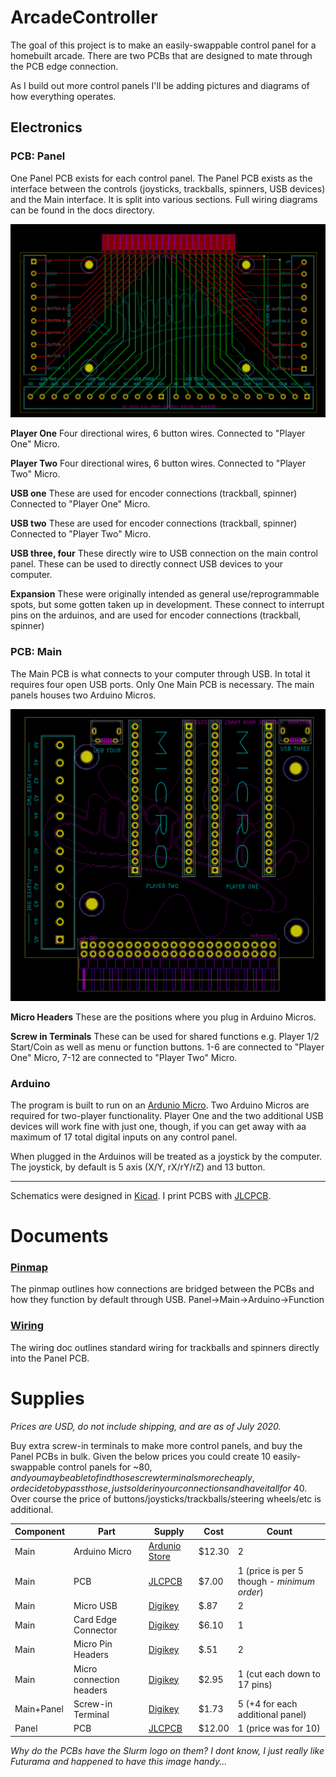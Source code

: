 # ArcadeController
The goal of this project is to make an easily-swappable control panel for a homebuilt arcade. There are two PCBs that are designed to mate through the PCB edge connection. 

As I build out more control panels I'll be adding pictures and diagrams of how everything operates.

## Electronics
### PCB: Panel
One Panel PCB exists for each control panel. The Panel PCB exists as the interface between the controls (joysticks, trackballs, spinners, USB devices) and the Main interface. It is split into various sections. Full wiring diagrams can be found in the docs directory.

![](assets/ArcadeController-PCB.png?raw=true)

**Player One** Four directional wires, 6 button wires. Connected to "Player One" Micro.

**Player Two** Four directional wires, 6 button wires. Connected to "Player Two" Micro.

**USB one** These are used for encoder connections (trackball, spinner) Connected to "Player One" Micro.

**USB two** These are used for encoder connections (trackball, spinner) Connected to "Player Two" Micro.

**USB three, four** These directly wire to USB connection on the main control panel. These can be used to directly connect USB devices to your computer.

**Expansion** These were originally intended as general use/reprogrammable spots, but some gotten taken up in development. These connect to interrupt pins on the arduinos, and are used for encoder connections (trackball, spinner)

### PCB: Main

The Main PCB is what connects to your computer through USB. In total it requires four open USB ports. Only One Main PCB is necessary. The main panels houses two Arduino Micros.

![](assets/ArcadeMain-PCB.png?raw=true)

**Micro Headers** These are the positions where you plug in Arduino Micros.

**Screw in Terminals** These can be used for shared functions e.g. Player 1/2 Start/Coin as well as menu or function buttons. 1-6 are connected to "Player One" Micro, 7-12 are connected to "Player Two" Micro.

### Arduino

The program is built to run on an [Ardunio Micro](https://store.arduino.cc/usa/arduino-micro). Two Arduino Micros are required for two-player functionality. Player One and the two additional USB devices will work fine with just one, though, if you can get away with aa maximum of 17 total digital inputs on any control panel.

When plugged in the Arduinos will be treated as a joystick by the computer. The joystick, by default is 5 axis (X/Y, rX/rY/rZ) and 13 button.

---

Schematics were designed in [Kicad](https://kicad-pcb.org/). I print PCBS with [JLCPCB](jlcpcb.com/).

# Documents
### [Pinmap](docs/pinmap.md)
The pinmap outlines how connections are bridged between the PCBs and how they function by default through USB. Panel->Main->Arduino->Function

### [Wiring](docs/wiring.md)
The wiring doc outlines standard wiring for trackballs and spinners directly into the Panel PCB.

# Supplies
_Prices are USD, do not include shipping, and are as of July 2020._

Buy extra screw-in terminals to make more control panels, and buy the Panel PCBs in bulk. Given the below prices you could create 10 easily-swappable control panels for ~$80, and you may be able to find those screw terminals more cheaply, or decide to bypass those, just solder in your connections and have it all for ~$40. Over course the price of buttons/joysticks/trackballs/steering wheels/etc is additional.

| Component | Part | Supply | Cost | Count |
|----------|----------|----------|----------|----------|
| Main | Arduino Micro | [Ardunio Store](https://store.arduino.cc/usa/arduino-micro-without-headers) | $12.30 | 2 |
| Main | PCB | [JLCPCB](jlcpcb.com/) | $7.00 | 1 (price is per 5 though - _minimum order_) |
| Main | Micro USB | [Digikey](https://www.digikey.com/product-detail/en/molex/0475890001/WM17143CT-ND/1832255) | $.87 | 2 |
| Main | Card Edge Connector | [Digikey](https://www.digikey.com/product-detail/en/hirose-electric-co-ltd/CR22A-44D-2.54DSA(70)/H122591-ND/5148616) | $6.10 | 1 |
| Main | Micro Pin Headers | [Digikey](https://www.digikey.com/product-detail/en/sullins-connector-solutions/PREC040SAAN-RC/S1012EC-40-ND/2774814) | $.51 | 2 |
| Main | Micro connection headers | [Digikey](https://www.digikey.com/product-detail/en/adafruit-industries-llc/598/1528-2537-ND/8299908) | $2.95 | 1 (cut each down to 17 pins) |
| Main+Panel | Screw-in Terminal | [Digikey](hhttps://www.digikey.com/products/en?keywords=TB001-500-12BE%20) | $1.73 | 5 (+4 for each additional panel) |
| Panel | PCB | [JLCPCB](jlcpcb.com/) | $12.00 | 1 (price was for 10) |

_Why do the PCBs have the Slurm logo on them? I dont know, I just really like Futurama and happened to have this image handy..._
